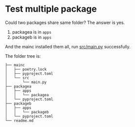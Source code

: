 # Test multiple package

Could two packages share same folder?
The answer is yes.

1. packagea is in `apps`
2. packageb is in `apps`

And the mainc installed them all,
run [src/main.py](mainc/src/main.py) successfully.

The folder tree is:

```
├── mainc
│   ├── poetry.lock
│   ├── pyproject.toml
│   └── src
│       └── main.py
├── packagea
│   ├── apps
│   │   └── packagea
│   └── pyproject.toml
├── packageb
│   ├── apps
│   │   └── packageb
│   └── pyproject.toml
└── readme.md
```
